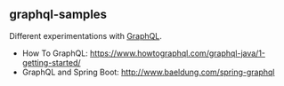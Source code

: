 ## graphql-samples

Different experimentations with [GraphQL](http://graphql.org/).  

- How To GraphQL: https://www.howtographql.com/graphql-java/1-getting-started/
- GraphQL and Spring Boot: http://www.baeldung.com/spring-graphql
